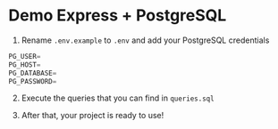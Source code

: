 # Demo Express + PostgreSQL
1. Rename `.env.example` to `.env` and add your PostgreSQL credentials 
```js
PG_USER=
PG_HOST=
PG_DATABASE=
PG_PASSWORD=
```

2. Execute the queries that you can find in `queries.sql`

3. After that, your project is ready to use!